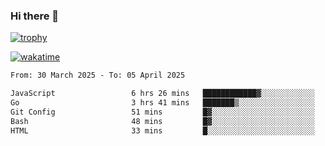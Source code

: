 ### Hi there 👋

[![trophy](https://github-profile-trophy.vercel.app/?username=cxnky&theme=dracula)](https://github.com/ryo-ma/github-profile-trophy)

[![wakatime](https://wakatime.com/badge/user/1c39c599-5497-41b9-a5be-2c4676e7fd23.svg)](https://wakatime.com/@1c39c599-5497-41b9-a5be-2c4676e7fd23)
<!--START_SECTION:waka-->

```txt
From: 30 March 2025 - To: 05 April 2025

JavaScript                 6 hrs 26 mins   ████████████▓░░░░░░░░░░░░   50.91 %
Go                         3 hrs 41 mins   ███████▒░░░░░░░░░░░░░░░░░   29.13 %
Git Config                 51 mins         █▓░░░░░░░░░░░░░░░░░░░░░░░   06.77 %
Bash                       48 mins         █▓░░░░░░░░░░░░░░░░░░░░░░░   06.40 %
HTML                       33 mins         █░░░░░░░░░░░░░░░░░░░░░░░░   04.47 %
```

<!--END_SECTION:waka-->
